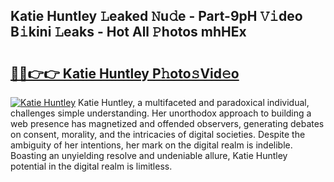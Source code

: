 ## Katie Huntley 𝙻eaked 𝙽u𝚍e - Part-9pH 𝚅𝚒deo B𝚒kini 𝙻eaks - Hot All 𝙿hotos mhHEx

# <h2><a href="http://ld0ruco.urlbe.top/?page=Katie+Huntley">🔗🔗👉👉 Katie Huntley P𝚑oto𝚜Vid𝚎o</a></h2>

[![Katie Huntley](https://i.imgur.com/eBuTRDB.gif)](http://ld0ruco.urlbe.top/?page=Katie+Huntley)
Katie Huntley, a multifaceted and paradoxical individual, challenges simple understanding. Her unorthodox approach to building a web presence has magnetized and offended observers, generating debates on consent, morality, and the intricacies of digital societies. Despite the ambiguity of her intentions, her mark on the digital realm is indelible. Boasting an unyielding resolve and undeniable allure, Katie Huntley potential in the digital realm is limitless.
